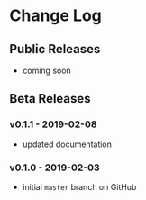 # Change Log

## Public Releases
  - coming soon

## Beta Releases 

### v0.1.1 - 2019-02-08
  - updated documentation

### v0.1.0 - 2019-02-03
  - initial `master` branch on GitHub